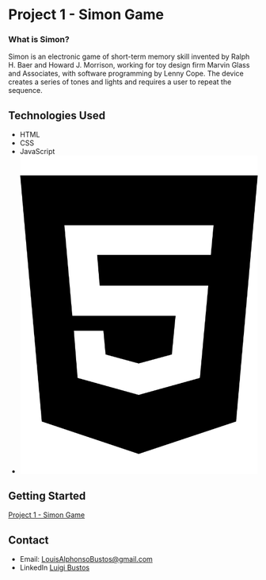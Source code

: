 # Project 1 - Simon Game

### What is Simon? 
Simon is an electronic game of short-term memory skill invented by Ralph H. Baer and Howard J. Morrison, working for toy design firm Marvin Glass and Associates, with software programming by Lenny Cope. The device creates a series of tones and lights and requires a user to repeat the sequence.


## Technologies Used
- HTML 
- CSS 
- JavaScript
- ![HTML](assets/html5.svg)
## Getting Started
[Project 1 - Simon Game](https://luigibustos.github.io/project_1/)

## Contact

- Email: LouisAlphonsoBustos@gmail.com
- LinkedIn [Luigi Bustos](https://www.linkedin.com/in/luigibustos/)
